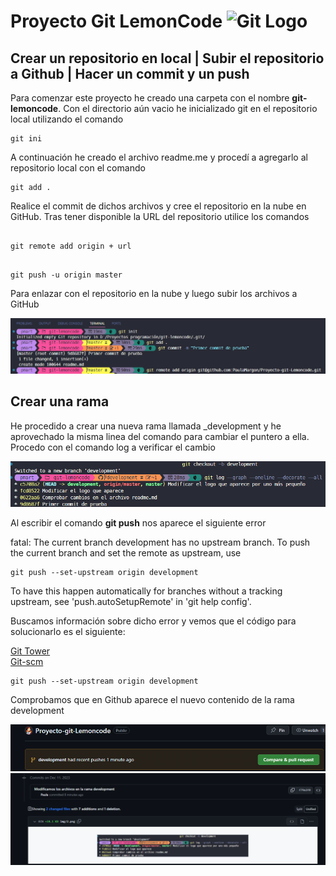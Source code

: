 # Proyecto Git LemonCode ![Git Logo](https://img.shields.io/badge/GIT-E44C30?style=for-the-badge&logo=git&logoColor=white)

## Crear un repositorio en local | Subir el repositorio a Github | Hacer un commit y un push

Para comenzar este proyecto he creado una carpeta con el nombre **git-lemoncode**. Con el directorio aún vacio he inicializado git en el repositorio local utilizando el comando

```git
git ini
```

A continuación he creado el archivo readme.me y procedí a agregarlo al repositorio local con el comando

```git
git add .
```

Realice el commit de dichos archivos y cree el repositorio en la nube en GitHub. Tras tener disponible la URL del repositorio utilice los comandos

```git

git remote add origin + url

```

```git

git push -u origin master

```

Para enlazar con el repositorio en la nube y luego subir los archivos a GitHub

![Alt text](/img/1.png)

## Crear una rama

He procedido a crear una nueva rama llamada \_development y he aprovechado la misma linea del comando para cambiar el puntero a ella. Procedo con el comando log a verificar el cambio

![Alt text](/img/2.png)

Al escribir el comando **git push** nos aparece el siguiente error

fatal: The current branch development has no upstream branch.
To push the current branch and set the remote as upstream, use

    git push --set-upstream origin development

To have this happen automatically for branches without a tracking
upstream, see 'push.autoSetupRemote' in 'git help config'.

Buscamos información sobre dicho error y vemos que el código para solucionarlo es el siguiente:

[Git Tower](https://www.git-tower.com/learn/git/faq/set-upstream)  
[Git-scm](https://git-scm.com/docs/git-push#Documentation/git-push.txt--u)

```git
git push --set-upstream origin development
```

Comprobamos que en Github aparece el nuevo contenido de la rama development

![Alt text](/img/3.png)
![Alt text](img/4.png)
